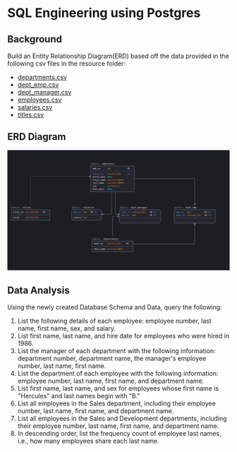 # SQL Engineering using Postgres

## Background
Build an Entity Relationship Diagram(ERD) based off the data provided in the following csv files in the resource folder:

* [departments.csv](https://github.com/inkosi-codes/sql-challenge/blob/main/EmployeeSQL/Resources/departments.csv)
* [dept_emp.csv](https://github.com/inkosi-codes/sql-challenge/blob/main/EmployeeSQL/Resources/dept_emp.csv)
* [dept_manager.csv](https://github.com/inkosi-codes/sql-challenge/blob/main/EmployeeSQL/Resources/dept_manager.csv)
* [employees.csv](https://github.com/inkosi-codes/sql-challenge/blob/main/EmployeeSQL/Resources/employees.csv)
* [salaries.csv](https://github.com/inkosi-codes/sql-challenge/blob/main/EmployeeSQL/Resources/salaries.csv)
* [titles.csv](https://github.com/inkosi-codes/sql-challenge/blob/main/EmployeeSQL/Resources/titles.csv)

## ERD Diagram
![Visual Database Build Out](https://github.com/inkosi-codes/sql-challenge/blob/main/EmployeeSQL/ERD%20Diagram/ERD%20Diagram.PNG)

## Data Analysis

Using the newly created Database Schema and Data, query the following:

1. List the following details of each employee: employee number, last name, first name, sex, and salary.
2. List first name, last name, and hire date for employees who were hired in 1986.
3. List the manager of each department with the following information: department number, department name, the manager's employee number, last name, first name.
4. List the department of each employee with the following information: employee number, last name, first name, and department name.
5. List first name, last name, and sex for employees whose first name is "Hercules" and last names begin with "B."
6. List all employees in the Sales department, including their employee number, last name, first name, and department name.
7. List all employees in the Sales and Development departments, including their employee number, last name, first name, and department name.
8. In descending order, list the frequency count of employee last names, i.e., how many employees share each last name.